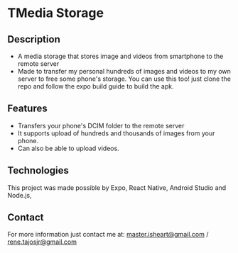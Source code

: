 # TMedia Storage

## Description
- A media storage that stores image and videos from smartphone to the remote server
- Made to transfer my personal hundreds of images and videos to my own server to free some phone's storage. You can use this too! just 
clone the repo and follow the expo build guide to build the apk.

## Features
- Transfers your phone's DCIM folder to the remote server
- It supports upload of hundreds and thousands of images from your phone.
- Can also be able to upload videos.

## Technologies
This project was made possible by Expo, React Native, Android Studio and Node.js,

## Contact
For more information just contact me at:
master.isheart@gmail.com / rene.tajosjr@gmail.com
